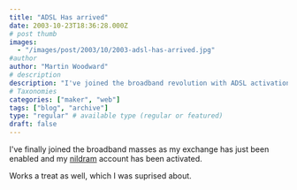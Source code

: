 ```yaml
---
title: "ADSL Has arrived"
date: 2003-10-23T18:36:28.000Z
# post thumb
images:
  - "/images/post/2003/10/2003-adsl-has-arrived.jpg"
#author
author: "Martin Woodward"
# description
description: "I've joined the broadband revolution with ADSL activation, and it's surprisingly seamless and efficient—what a game changer!"
# Taxonomies
categories: ["maker", "web"]
tags: ["blog", "archive"]
type: "regular" # available type (regular or featured)
draft: false
---
```

I've finally joined the broadband masses as my exchange has just been enabled and my [nildram](http://www.nildram.com) account has been activated.

Works a treat as well, which I was suprised about.